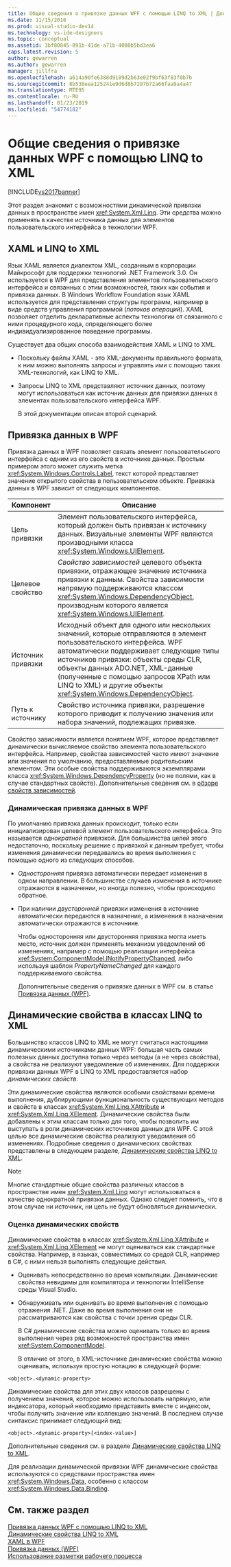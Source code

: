 ```yaml
---
title: Общие сведения о привязке данных WPF с помощью LINQ to XML | Документация Майкрософт
ms.date: 11/15/2016
ms.prod: visual-studio-dev14
ms.technology: vs-ide-designers
ms.topic: conceptual
ms.assetid: 3bf80845-891b-41de-a71b-4080b5bd3ea6
caps.latest.revision: 5
author: gewarren
ms.author: gewarren
manager: jillfra
ms.openlocfilehash: a614a90fe6388d9189d2b63e02f9bf63f83f0b7b
ms.sourcegitcommit: 8b538eea125241e9d6d8b7297b72a66faa9a4a47
ms.translationtype: MTE95
ms.contentlocale: ru-RU
ms.lasthandoff: 01/23/2019
ms.locfileid: "54774182"
---
```

# <a name="wpf-data-binding-with-linq-to-xml-overview"></a>Общие сведения о привязке данных WPF с помощью LINQ to XML
[!INCLUDE[vs2017banner](../includes/vs2017banner.md)]

Этот раздел знакомит с возможностями динамической привязки данных в пространстве имен <xref:System.Xml.Linq>. Эти средства можно применять в качестве источника данных для элементов пользовательского интерфейса в технологии WPF.  
  
## <a name="xaml-and-linq-to-xml"></a>XAML и LINQ to XML  
 Язык XAML является диалектом XML, созданным в корпорации Майкрософт для поддержки технологий .NET Framework 3.0. Он используется в WPF для представления элементов пользовательского интерфейса и связанных с этим возможностей, таких как события и привязка данных. В Windows Workflow Foundation язык XAML используется для представления структуры программ, например в виде средств управления программой (*потоков операций*). XAML позволяет отделить декларативные аспекты технологии от связанного с ними процедурного кода, определяющего более индивидуализированное поведение программы.  
  
 Существует два общих способа взаимодействия XAML и LINQ to XML.  
  
- Поскольку файлы XAML - это XML-документы правильного формата, к ним можно выполнять запросы и управлять ими с помощью таких XML-технологий, как LINQ to XML.  
  
- Запросы LINQ to XML представляют источник данных, поэтому могут использоваться как источник данных для привязки данных в элементах пользовательского интерфейса WPF.  
  
  В этой документации описан второй сценарий.  
  
## <a name="data-binding-in-the-windows-presentation-foundation"></a>Привязка данных в WPF  
 Привязка данных в WPF позволяет связать элемент пользовательского интерфейса с одним из его свойств в источнике данных. Простым примером этого может служить метка <xref:System.Windows.Controls.Label>, текст которой представляет значение открытого свойства в пользовательском объекте. Привязка данных в WPF зависит от следующих компонентов.  
  
|Компонент|Описание|  
|---------------|-----------------|  
|Цель привязки|Элемент пользовательского интерфейса, который должен быть привязан к источнику данных. Визуальные элементы WPF являются производными класса <xref:System.Windows.UIElement>.|  
|Целевое свойство|*Свойство зависимостей* целевого объекта привязки, отражающее значение источника привязки к данным. Свойства зависимости напрямую поддерживаются классом <xref:System.Windows.DependencyObject>, производным которого является <xref:System.Windows.UIElement>.|  
|Источник привязки|Исходный объект для одного или нескольких значений, которые отправляются в элемент пользовательского интерфейса. WPF автоматически поддерживает следующие типы источников привязки: объекты среды CLR, объекты данных ADO.NET, XML-данные (полученные с помощью запросов XPath или LINQ to XML) и другие объекты <xref:System.Windows.DependencyObject>.|  
|Путь к источнику|Свойство источника привязки, разрешение которого приводит к получению значения или набора значений, подлежащих привязке.|  
  
 Свойство зависимости является понятием WPF, которое представляет динамически вычисляемое свойство элемента пользовательского интерфейса. Например, свойства зависимостей часто имеют значение или значения по умолчанию, предоставляемые родительским элементом. Эти особые свойства поддерживаются экземплярами класса <xref:System.Windows.DependencyProperty> (но не полями, как в случае стандартных свойств). Дополнительные сведения см. в [обзоре свойств зависимостей](http://msdn.microsoft.com/library/d119d00c-3afb-48d6-87a0-c4da4f83dee5).  
  
### <a name="dynamic-data-binding-in-wpf"></a>Динамическая привязка данных в WPF  
 По умолчанию привязка данных происходит, только если инициализирован целевой элемент пользовательского интерфейса. Это называется *однократной* привязкой. Для большинства целей этого недостаточно, поскольку решение с привязкой к данным требует, чтобы изменения динамически передавались во время выполнения с помощью одного из следующих способов.  
  
- *Односторонняя* привязка автоматически передает изменения в одном направлении. В большинстве случаев изменения в источнике отражаются в назначении, но иногда полезно, чтобы происходило обратное.  
  
- При наличии *двусторонней* привязки изменения в источнике автоматически передаются в назначение, а изменения в назначении автоматически отражаются в источнике.  
  
  Чтобы односторонняя или двусторонняя привязка могла иметь место, источник должен применять механизм уведомлений об изменениях, например с помощью реализации интерфейса <xref:System.ComponentModel.INotifyPropertyChanged>, либо используя шаблон *PropertyNameChanged* для каждого поддерживаемого свойства.  
  
  Дополнительные сведения о привязке данных в WPF см. в статье [Привязка данных (WPF)](http://msdn.microsoft.com/library/90f79b97-17e7-40d1-abf0-3ba600ad1d7e).  
  
## <a name="dynamic-properties-in-linq-to-xml-classes"></a>Динамические свойства в классах LINQ to XML  
 Большинство классов LINQ to XML не могут считаться настоящими динамическими источниками данных WPF: большая часть самых полезных данных доступна только через методы (а не через свойства), а свойства не реализуют уведомление об изменениях. Для поддержки привязки данных WPF в LINQ to XML предоставляется набор *динамических свойств*.  
  
 Эти динамические свойства являются особыми свойствами времени выполнения, дублирующими функциональность существующих методов и свойств в классах <xref:System.Xml.Linq.XAttribute> и <xref:System.Xml.Linq.XElement>. Динамические свойства были добавлены к этим классам только для того, чтобы позволить им выступать в роли динамических источников данных для WPF. С этой целью все динамические свойства реализуют уведомления об изменениях. Подробные сведения о динамических свойствах представлены в следующем разделе, [Динамические свойства LINQ to XML](../designers/linq-to-xml-dynamic-properties.md).  
  
> [!NOTE]
>  Многие стандартные общие свойства различных классов в пространстве имен <xref:System.Xml.Linq> могут использоваться в качестве однократной привязки данных. Однако следует помнить, что в этом случае ни источник, ни цель не будут обновляться динамически.  
  
### <a name="accessing-dynamic-properties"></a>Оценка динамических свойств  
 Динамические свойства в классах <xref:System.Xml.Linq.XAttribute> и <xref:System.Xml.Linq.XElement> не могут оцениваться как стандартные свойства. Например, в языках, совместимых со средой CLR, например в C#, с ними нельзя выполнять следующие действия.  
  
- Оценивать непосредственно во время компиляции. Динамические свойства невидимы для компилятора и технологии IntelliSense среды Visual Studio.  
  
- Обнаруживать или оценивать во время выполнения с помощью отражения .NET. Даже во время выполнения они не рассматриваются как свойства с точки зрения среды CLR.  
  
  В C# динамические свойства можно оценивать только во время выполнения через ряд возможностей пространства имен <xref:System.ComponentModel>.  
  
  В отличие от этого, в XML-источнике динамические свойства можно оценивать, используя простую нотацию в следующей форме:  
  
```  
<object>.<dynamic-property>  
```  
  
 Динамические свойства для этих двух классов разрешены с получением значения, которое можно использовать напрямую, или индексатора, который необходимо представить вместе с индексом, чтобы получить значение или коллекцию значений. В последнем случае синтаксис принимает следующий вид:  
  
```  
<object>.<dynamic-property>[<index-value>]  
```  
  
 Дополнительные сведения см. в разделе [Динамические свойства LINQ to XML](../designers/linq-to-xml-dynamic-properties.md).  
  
 Для реализации динамической привязки WPF динамические свойства используются со средствами пространства имен <xref:System.Windows.Data>, особенно с классом <xref:System.Windows.Data.Binding>.  
  
## <a name="see-also"></a>См. также раздел  
 [Привязка данных WPF с помощью LINQ to XML](../designers/wpf-data-binding-with-linq-to-xml.md)   
 [Динамические свойства LINQ to XML](../designers/linq-to-xml-dynamic-properties.md)   
 [XAML в WPF](http://msdn.microsoft.com/library/5d858575-a83b-42df-ad3f-047ed2d6e3c8)   
 [Привязка данных (WPF)](http://msdn.microsoft.com/library/90f79b97-17e7-40d1-abf0-3ba600ad1d7e)   
 [Использование разметки рабочего процесса](http://go.microsoft.com/fwlink/?LinkId=98685)
